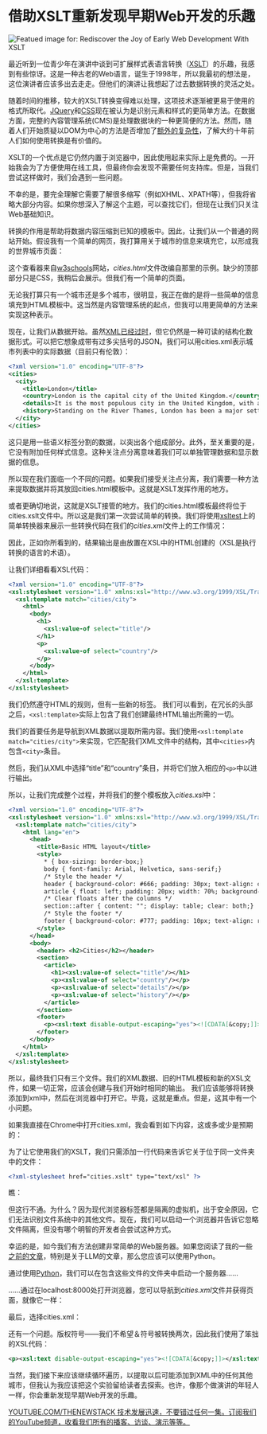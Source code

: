 # 借助XSLT重新发现早期Web开发的乐趣

![Featued image for: Rediscover the Joy of Early Web Development With XSLT](https://cdn.thenewstack.io/media/2024/12/25bc3a06-alex-shuper-z85dw2d6roe-unsplashb-1024x576.jpg)

最近听到一位青少年在演讲中谈到可扩展样式表语言转换（[XSLT](https://en.wikipedia.org/wiki/XSLT)）的乐趣，我感到有些惊讶。这是一种古老的Web语言，诞生于1998年，所以我最初的想法是，这位演讲者应该多出去走走。但他们的演讲让我想起了过去数据转换的灵活之处。

随着时间的推移，较大的XSLT转换变得难以处理，这项技术逐渐被更易于使用的格式所取代。[JQuery](https://thenewstack.io/why-outdated-jquery-is-still-the-dominant-javascript-library/)和[CSS](https://thenewstack.io/css-frameworks-in-vogue-but-dont-forget-style-fundamentals/)现在被认为是识别元素和样式的更简单方法。在数据方面，完整的內容管理系统(CMS)是处理数据块的一种更简便的方法。然而，随着人们开始质疑以DOM为中心的方法是否增加了[额外的复杂性](https://thenewstack.io/developers-rail-against-javascript-merchants-of-complexity/)，了解大约十年前人们如何使用转换是有价值的。

XSLT的一个优点是它仍然内置于浏览器中，因此使用起来实际上是免费的。一开始我会为了方便使用在线工具，但最终你会发现不需要任何支持库。但是，当我们尝试这样做时，我们会遇到一些问题。

不幸的是，要完全理解它需要了解很多缩写（例如XHML、XPATH等），但我将省略大部分内容。如果你想深入了解这个主题，可以查找它们，但现在让我们只关注Web基础知识。

转换的作用是帮助将数据内容压缩到已知的模板中。因此，让我们从一个普通的网站开始。假设我有一个简单的网页，我打算用关于城市的信息来填充它，以形成我的世界城市页面：

这个查看器来自[w3schools](https://www.w3schools.com/tryit/tryit.asp?filename=tryhtml_hello#login)网站，*cities.html*文件改编自那里的示例。缺少的顶部部分只是CSS，我稍后会展示。但我们有一个简单的页面。

无论我打算只有一个城市还是多个城市，很明显，我正在做的是将一些简单的信息填充到HTML模板中。这当然是内容管理系统的起点，但我可以用更简单的方法来实现这种表示。

现在，让我们从数据开始。虽然[XML已经过时](https://thenewstack.io/vintage-computer-festival-2017-giant-floppy-disks-json-vanquished-xml/)，但它仍然是一种可读的结构化数据形式。可以把它想象成带有过多尖括号的JSON。我们可以用cities.xml表示城市列表中的实际数据（目前只有伦敦）：

```xml
<?xml version="1.0" encoding="UTF-8"?>
<cities>
  <city>
    <title>London</title>
    <country>London is the capital city of the United Kingdom.</country>
    <details>It is the most populous city in the United Kingdom, with a metropolitan area of over 13 million inhabitants.</details>
    <history>Standing on the River Thames, London has been a major settlement for two millennia, its history going back to its founding by the Romans, who named it Londinium.</history>
  </city>
</cities>
```

这只是用一些语义标签分割的数据，以突出各个组成部分。此外，至关重要的是，它没有附加任何样式信息。这种关注点分离意味着我们可以单独管理数据和显示数据的信息。

所以现在我们面临一个不同的问题。如果我们接受关注点分离，我们需要一种方法来提取数据并将其放回cities.html模板中。这就是XSLT发挥作用的地方。

或者更确切地说，这就是XSLT接管的地方。我们的cities.html模板最终将位于cities.xslt文件中。所以这是我们第一次尝试简单的转换。我们将使用[xsltest](https://xslttest.appspot.com/)上的简单转换器来展示一些转换代码在我们的*cities.xml*文件上的工作情况：

因此，正如你所看到的，结果输出是由放置在XSL中的HTML创建的（XSL是执行转换的语言的术语）。

让我们详细看看XSL代码：

```xml
<?xml version="1.0" encoding="UTF-8"?>
<xsl:stylesheet version="1.0" xmlns:xsl="http://www.w3.org/1999/XSL/Transform">
  <xsl:template match="cities/city">
    <html>
      <body>
        <h1>
          <xsl:value-of select="title"/>
        </h1>
        <p>
          <xsl:value-of select="country"/>
        </p>
      </body>
    </html>
  </xsl:template>
</xsl:stylesheet>
```

我们仍然遵守HTML的规则，但有一些新的标签。
我们可以看到，在冗长的头部之后，`<xsl:template>`实际上包含了我们创建最终HTML输出所需的一切。

我们的首要任务是导航到XML数据以提取所需内容。我们使用`<xsl:template match="cities/city">`来实现，它匹配我们XML文件中的结构，其中`<cities>`内包含`<city>`条目。

然后，我们从XML中选择“title”和“country”条目，并将它们放入相应的`<p>`中以进行输出。

所以，让我们完成整个过程，并将我们的整个模板放入*cities.xsl*中：

```xml
<?xml version="1.0" encoding="UTF-8"?>
<xsl:stylesheet version="1.0" xmlns:xsl="http://www.w3.org/1999/XSL/Transform">
  <xsl:template match="cities/city">
    <html lang="en">
      <head>
        <title>Basic HTML layout</title>
        <style>
          * { box-sizing: border-box;}
          body { font-family: Arial, Helvetica, sans-serif;}
          /* Style the header */
          header { background-color: #666; padding: 30px; text-align: center; font-size: 35px; color: white;}
          article { float: left; padding: 20px; width: 70%; background-color: #f1f1f1; height: 300px; /* only for demonstration, should be removed */}
          /* Clear floats after the columns */
          section::after { content: ""; display: table; clear: both;}
          /* Style the footer */
          footer { background-color: #777; padding: 10px; text-align: right; color: white;}
        </style>
      </head>
      <body>
        <header> <h2>Cities</h2></header>
        <section> 
          <article> 
            <h1><xsl:value-of select="title"/></h1> 
            <p><xsl:value-of select="country"/></p> 
            <p><xsl:value-of select="details"/></p> 
            <p><xsl:value-of select="history"/></p> 
          </article>
        </section>
        <footer> 
          <p><xsl:text disable-output-escaping="yes"><![CDATA[&copy;]]></xsl:text>World Cities</p>
        </footer>
      </body>
    </html>
  </xsl:template>
</xsl:stylesheet>
```

所以，最终我们只有三个文件。我们的XML数据、旧的HTML模板和新的XSL文件，如果一切正常，应该会创建与我们开始时相同的输出。
我们应该能够将转换添加到xml中，然后在浏览器中打开它。毕竟，这就是重点。但是，这其中有一个小问题。

如果我直接在Chrome中打开cities.xml，我会看到如下内容，这或多或少是预期的：

为了让它使用我们的XSLT，我们只需添加一行代码来告诉它关于位于同一文件夹中的文件：

```xml
<?xml-stylesheet href="cities.xslt" type="text/xsl" ?>
```

瞧：

但这行不通。为什么？因为现代浏览器标签都是隔离的虚拟机，出于安全原因，它们无法识别文件系统中的其他文件。现在，我们可以启动一个浏览器并告诉它忽略文件隔离，但没有哪个明智的开发者会尝试这种方式。

幸运的是，如今我们有方法创建非常简单的Web服务器。如果您阅读了我的一些[之前的文章](https://thenewstack.io/a-look-at-gradios-ai-playground-for-machine-learning-devs/)，特别是关于LLM的文章，那么您应该可以使用Python。

通过使用[Python](https://thenewstack.io/what-is-python/)，我们可以在包含这些文件的文件夹中启动一个服务器……

……通过在localhost:8000处打开浏览器，您可以导航到*cities.xml*文件并获得页面，就像它一样：

最后，选择cities.xml：

还有一个问题。版权符号——我们不希望＆符号被转换两次，因此我们使用了笨拙的XSL代码：

```xml
<p><xsl:text disable-output-escaping="yes"><![CDATA[&copy;]]></xsl:text>World Cities</p>
```

当然，我们接下来应该继续循环遍历，以提取以后可能添加到XML中的任何其他城市，但我认为我应该把这个实验留给读者去探索。也许，像那个做演讲的年轻人一样，你会重新发现早期Web开发的乐趣。

[YOUTUBE.COM/THENEWSTACK 技术发展迅速，不要错过任何一集。订阅我们的YouTube频道，收看我们所有的播客、访谈、演示等等。](https://youtube.com/thenewstack?sub_confirmation=1)